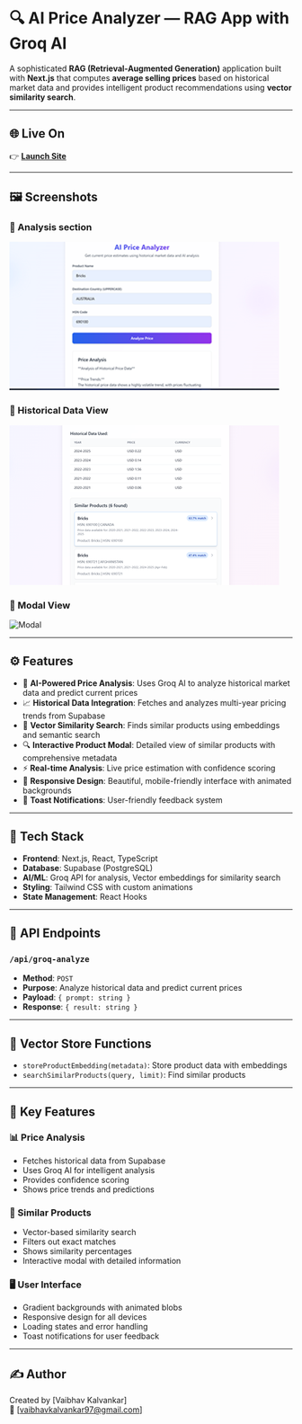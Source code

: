# 🔍 AI Price Analyzer — RAG App with Groq AI

A sophisticated **RAG (Retrieval-Augmented Generation)** application built with **Next.js** that computes **average selling prices** based on historical market data and provides intelligent product recommendations using **vector similarity search**.

---

## 🌐 Live On

👉 [**Launch Site**](https://expo.dev/accounts/vaibhavkalvankar/projects/ExpoDemo/builds/4b3e4b43-1a0d-40ea-8a0b-81d8cf8dd2bc)

---

## 🖼️ Screenshots

### 🔹 Analysis section
![Analysis](apps/demoRAG/public/analysis.png)

### 🔹 Historical Data View
![Historical Data](apps/demoRAG/public/history.png)

### 🔹 Modal View
![Modal](assets/images/public/modal.png)

---

## ⚙️ Features

- 🤖 **AI-Powered Price Analysis**: Uses Groq AI to analyze historical market data and predict current prices  
- 📈 **Historical Data Integration**: Fetches and analyzes multi-year pricing trends from Supabase  
- 🧠 **Vector Similarity Search**: Finds similar products using embeddings and semantic search  
- 🔍 **Interactive Product Modal**: Detailed view of similar products with comprehensive metadata  
- ⚡ **Real-time Analysis**: Live price estimation with confidence scoring  
- 🎨 **Responsive Design**: Beautiful, mobile-friendly interface with animated backgrounds  
- 🔔 **Toast Notifications**: User-friendly feedback system  

---

## 🧠 Tech Stack

- **Frontend**: Next.js, React, TypeScript  
- **Database**: Supabase (PostgreSQL)  
- **AI/ML**: Groq API for analysis, Vector embeddings for similarity search  
- **Styling**: Tailwind CSS with custom animations
- **State Management**: React Hooks  

---

## 🔌 API Endpoints

### `/api/groq-analyze`

- **Method**: `POST`  
- **Purpose**: Analyze historical data and predict current prices  
- **Payload**: `{ prompt: string }`  
- **Response**: `{ result: string }`  

---

## 🧾 Vector Store Functions

- `storeProductEmbedding(metadata)`: Store product data with embeddings  
- `searchSimilarProducts(query, limit)`: Find similar products  

---

## 📌 Key Features

### 📊 Price Analysis

- Fetches historical data from Supabase  
- Uses Groq AI for intelligent analysis  
- Provides confidence scoring  
- Shows price trends and predictions  

### 🔄 Similar Products

- Vector-based similarity search  
- Filters out exact matches  
- Shows similarity percentages  
- Interactive modal with detailed information  

### 🖥️ User Interface

- Gradient backgrounds with animated blobs  
- Responsive design for all devices  
- Loading states and error handling  
- Toast notifications for user feedback  

---

## ✍️ Author

Created by [Vaibhav Kalvankar]  
📧 [vaibhavkalvankar97@gmail.com]
